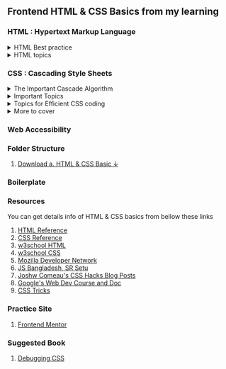 ##  Frontend HTML & CSS Basics from my learning

### HTML : Hypertext Markup Language

<details>
  <summary>HTML Best practice</summary>
  
* BEM (Block Element Modifier)
* Semantic HTML
* HTML Best practice by Kyo Nagashima, check [HTML Best Practice](https://github.com/hail2u/html-best-practices)

</details>

<details>
  <summary>HTML topics</summary>

* HTML Form
* HTML Attributes
* HTML tag Elements
	* Block & inline elements
	* meta tags
	* self closing elements
* HTML Inputs
	
</details>

###  CSS : Cascading Style Sheets

<details>
  <summary>The Important Cascade Algorithm</summary>

* CSS Execution Order
* CSS Combinators
* CSS Inheritance
	
</details>

<details>
  <summary>Important Topics</summary>

* CSS Selectors
* CSS position
* Flexbox
* Z-index (content position)
* Margin, Padding
* Overflow
* CSS Shadows
* CSS function
	
</details>

<details>
  <summary>Topics for Efficient CSS coding</summary>

* CSS Shorthands
* CSS Pseudo Code (Class & Elements)
* CSS custom Properties: CSS root
* CSS Custom Properties: CSS variable
* CSS Custom Properties: CSS Reset
* CSS Custom Properties: normalize.css
* CSS Breakpoints
* Units
	* Color Units
	* Size Units
	
</details>

<details>
  <summary>More to cover</summary>

* CSS Preprocessor
    * SCSS
	* LESS
* CSS Framework
	* Bootstrap
	* Tailwind
* CSS Normalize
* CSS in JS
	
</details>

### Web Accessibility
### Folder Structure

1. <a href="https://github.com/mhasanmeet/FRONTEND-HTML-CSS-basic/files/9166774/a.HTM-CSS-Basic.zip"> Download a. HTML & CSS Basic ↓</a>
### Boilerplate

### Resources 

You can get details info of HTML & CSS basics from bellow these links

1. [HTML Reference](https://htmlreference.io/)
2. [CSS Reference](https://cssreference.io/)
3. [w3school HTML](https://www.w3schools.com/html/default.asp) 
4. [w3school CSS](https://www.w3schools.com/css/default.asp)
5. [Mozilla Developer Network](https://developer.mozilla.org/en-US/)
6. [JS Bangladesh, SR Setu](https://www.youtube.com/playlist?list=PL4iFnndHldugVWLTCHxJPhvKxJPDeYIGa)
7. [Joshw Comeau's CSS Hacks Blog Posts](https://www.joshwcomeau.com/)
8. [Google's Web Dev Course and Doc](https://web.dev/)
9. [CSS Tricks](https://css-tricks.com/)

### Practice Site

1. [Frontend Mentor](https://www.frontendmentor.io/)

### Suggested Book 

1. [Debugging CSS](https://debuggingcss.com/)
